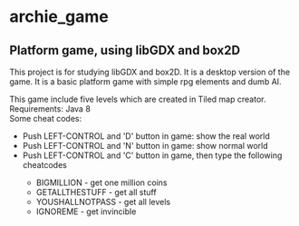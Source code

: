 # archie_game
<h2>Platform game, using libGDX and box2D</h2>

<p>This project is for studying libGDX and box2D. It is a desktop version of the game. It is a basic platform game with simple rpg elements and dumb AI.</p>
This game include five levels which are created in Tiled map creator.<br>
Requirements: Java 8<br>
Some cheat codes:<br>
<ul>
  <li>Push LEFT-CONTROL and 'D' button in game: show the real world</li>
  <li>Push LEFT-CONTROL and 'N' button in game: show normal world</li>
  <li>Push LEFT-CONTROL and 'C' button in game, then type the following cheatcodes</li>
  <ul>
      <li>BIGMILLION - get one million coins</li>
      <li>GETALLTHESTUFF - get all stuff</li>
      <li>YOUSHALLNOTPASS - get all levels</li>
      <li>IGNOREME - get invincible</li>
  </ul>
</ul>
